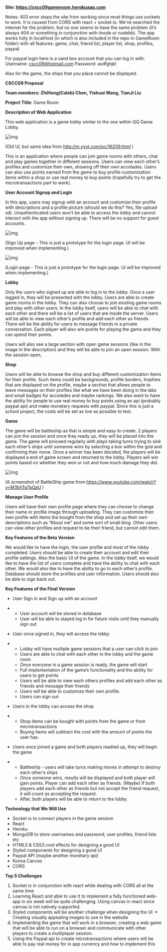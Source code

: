 **Site: https://cscc09gameroom.herokuapp.com**

Notes: 403 error stops the site from working since most things use sockets to work. It is caused from CORS with react + socket io. We’ve searched the internet for the problem, but no one seems to have the same problem (it’s always 404 or something in conjunction with iinode or nodebb). The app works fully in localHost (in which is also included in the repo in GameRoom folder) with all features: game, chat, friend list, player list, shop, profiles, paypal.

For paypal login here is a sand box account that you can log in with: 
Username: cscc09@hotmail.com
Password: asdfghjkl

Also for the game, the ships that you place cannot be displayed.

**CSCC09 Proposal**

**Team members: ZhiHong(Caleb) Chen, Yishuai Wang, TianJi Liu**

**Project Title:** Game Room

**Description of Web Application**

This web application is a game lobby similar to the one within QQ Game Lobby.

![img](https://lh3.googleusercontent.com/5zzZukS1WyyLJXVpQ2E3kh0FIb5Jm-NIPbjqsp9fOt4vpu-Sy0ETWx75JaxELEoc9cVb9Et-3_f0JJtMgDZZnOEGTKeJDUxG26v3WKgMNuogo_oLed5fLbD2M4Gbmj7mP7McYN7_)

(Old UI, but same idea from <http://m.yyxt.com/pc/16209.html> )

This is an application where people can join game rooms with others, chat and play games together in different sessions. Users can view each other’s profiles and customize their own, showing off their own accolades. Users can also use points earned from the game to buy profile customization items within a shop or use real money to buy points (hopefully try to get the microtransactions part to work). 

**User Account Signup and Login**

In this app, users may signup with an account and customize their profile with descriptions and a profile picture (should we do this?  Yes, file upload xd). Unauthenticated users won’t be able to access the lobby and cannot interact with the app without signing up. There will be no support for guest accounts.

![img](https://lh6.googleusercontent.com/g6I8r1_I00V6it_z636x4padAoHqt_PeyZJM_qJwpx1eVcwdYM34JJkk9zR00bofL5USGw339KATlb23SOliSF1ifnwww4ZyLGG9EkZzTFFDXllfQ_s_aL-6tJU8JvgebR-fYbE4)

(Sign Up page - This is just a prototype for the login page. UI will be improved when implementing.)

![img](https://lh5.googleusercontent.com/RAWFTnAhWK2ii_f2a6QmtyA-VUU7YdTQsuLPqaCNTdyQOx8QbqfjA13Mx4ZBmz8eGq2XDbgVj8cdqGp-kF-cwKc6O-WMLHVVVPN3QNMxQg42oPEkQH7WbESCqqMshO6hYKj1Fjpw)

(Login page - This is just a prototype for the login page. UI will be improved when implementing.)

**Lobby**

Only the users who signed up are able to log in to the lobby. Once a user logged in, they will be presented with the lobby. Users are able to create game rooms in the lobby. They can also choose to join existing game rooms and play with other users. In the lobby itself, users will be able to chat with each other and there will be a list of users that are inside the server. Users will be able to view each other’s profile and add each other as friends. There will be the ability for users to message friends in a private conversation. Each player will also win points for playing the game and they can spend their points.

Users will also see a large section with open game sessions (like in the image in the description) and they will be able to join an open session. With the session open, 

**Shop**

Users will be able to browse the shop and buy different customization items for their profile. Such items could be backgrounds, profile borders, trophies that are displayed on the profile, maybe a section that allows people to leave messages on their profiles like what we have been doing in the labs and small badges for accolades and maybe rankings. We also want to have the ability for people to use real money to buy points using an api (probably paypal api) and make monetary requests with paypal. Since this is just a school project, the costs will be set as low as possible to test. 

**Game**

The game will be battleship as that is simple and easy to create. 2 players can join the session and once they ready up, they will be placed into the game. The game will proceed regularly with plays taking turns trying to sink each other’s ships until someone wins by selecting a box within the grid and confirming their move. Once a winner has been decided, the players will be displayed a end of game screen and returned to the lobby. Players will win points based on whether they won or not and how much damage they did.

![img](https://lh5.googleusercontent.com/i73IgQsPXlYnPf8LBgU5O2HKu-fTHFsz6i_SNwdHsQ7-S2jAFEz_xXPEDBQGrmF3rb14bu2OiG1kvixMWysiHhCqJMPbK11yJAUwfaxvjUwLXcHUNngOVa82ZihD6Wakusk8HmIk)

(A screenshot of BattleShip game from <https://www.youtube.com/watch?v=M3bhTq7pQaU> )

**Manage User Profile**

Users will have their own profile page where they can choose to change their name or profile image through uploading. They can customize their own profile with items the bought from the shop and set up their own descriptions such as “About me” and some sort of small blog. Other users can view other profiles and request to be their friend, but cannot edit them. 

**Key Features of the Beta Version**

We would like to have the login, the user profile and most of the lobby completed. Users should be able to create their account and edit their profile settings. Also the basic UI of the game. In the lobby itself, we would like to have the list of users complete and have the ability to chat with each other. We would also like to have the ability to go to each other’s profile. Database should store the profiles and user information. Users should also be able to sign back out. 

**Key Features of the Final Version**

- User Sign in and Sign up with an account

- - User account will be stored in database
  - User will be able to stayed log in for future visits until they manually sign out

- User once signed in, they will access the lobby

- - Lobby will have multiple game sessions that a user can click to join
  - Users are able to chat with each other in the lobby and the game room
  - Once everyone in a game session is ready, the game will start
  - Full implementation of the game’s functionality and the ability for users to get points
  - Users will be able to view each others profiles and add each other as friends and message their friends
  - Users will be able to customize their own profile. 
  - Users can sign out

- Users in the lobby can access the shop

- - Shop items can be bought with points from the game or from microtransactions
  - Buying items will subtract the cost with the amount of points the user has.

- Users once joined a game and both players readied up, they will begin the game

- - Battleship - users will take turns making moves in attempt to destroy each other’s ships
  - Once someone wins, results will be displayed and both player will gain points. Player can add each other as friends. (Maybe) If both players add each other as friends but not accept the friend request, it will count as accepting the request. 
  - After, both players will be able to return to the lobby.

**Technology that We Will Use**

- Socket io to connect players in the game session 
- React
- Heroku
- MongoDB to store usernames and password, user profiles, friend lists etc
- HTML5 & CSS3 cool effects for designing a good UI
- Styled components for designing a good UI
- Paypal API (maybe another monetary api)
- Konva Canvas
- CORS

**Top 5 Challenges**

1. Socket io in conjunction with react while dealing with CORS all at the same time
2. Learning React and able to use it to implement a fully functioned web-app in six week will be quite challenging. Using canvas in react since canvas is not natively supported.
3. Styled components will be another challenge when designing the UI -> Creating visually appealing images to use in the website
4. Implementing the game that will work in a browser, creating a web game that will be able to run on a browser and communicate with other players to create a multiplayer session.
5. Using the Paypal api to create microtransactions where users will be able to pay real money for in app currency and how to implement this
